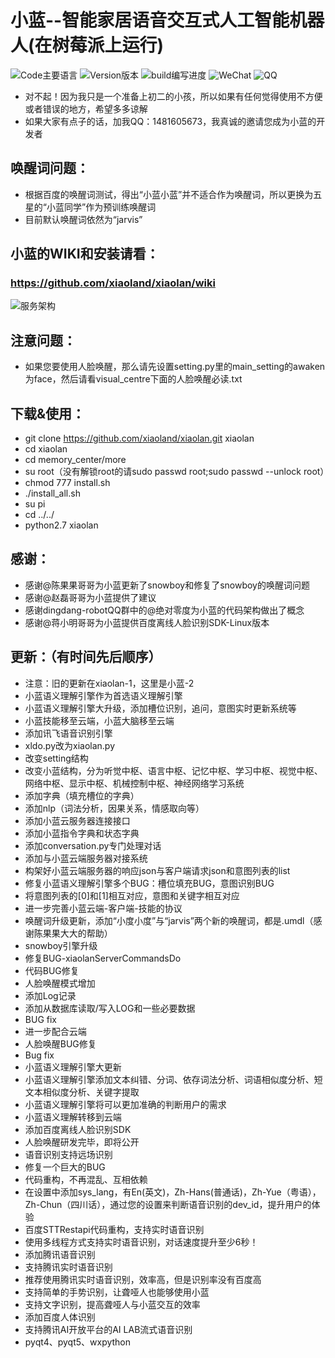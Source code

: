 # 小蓝--智能家居语音交互式人工智能机器人(在树莓派上运行)
![Code主要语言](https://img.shields.io/badge/main_code-python-blue.svg)
![Version版本](https://img.shields.io/badge/last_version-V2.0-green.svg)
![build编写进度](https://img.shields.io/badge/first_ver-37%25-brightgreen.svg)
![WeChat](https://img.shields.io/badge/WeChat-18680171381-orange.svg)
![QQ](https://img.shields.io/badge/QQ-1481605673-yellow.svg)

- 对不起！因为我只是一个准备上初二的小孩，所以如果有任何觉得使用不方便或者错误的地方，希望多多谅解
- 如果大家有点子的话，加我QQ：1481605673，我真诚的邀请您成为小蓝的开发者

## 唤醒词问题：
- 根据百度的唤醒词测试，得出“小蓝小蓝”并不适合作为唤醒词，所以更换为五星的“小蓝同学”作为预训练唤醒词
- 目前默认唤醒词依然为“jarvis”

## 小蓝的WIKI和安装请看：
### https://github.com/xiaoland/xiaolan/wiki
![服务架构](https://github.com/xiaoland/xiaolan/blob/master/%E5%B0%8F%E8%93%9D%E6%80%9D%E7%BB%B4%E5%AF%BC%E5%9B%BE2.PNG)


## 注意问题：
- 如果您要使用人脸唤醒，那么请先设置setting.py里的main_setting的awaken为face，然后请看visual_centre下面的人脸唤醒必读.txt


## 下载&使用：
- git clone https://github.com/xiaoland/xiaolan.git xiaolan
- cd xiaolan
- cd memory_center/more
- su root（没有解锁root的请sudo passwd root;sudo passwd --unlock root）
- chmod 777 install.sh
- ./install_all.sh
- su pi
- cd ../../
- python2.7 xiaolan

## 感谢：
- 感谢@陈果果哥哥为小蓝更新了snowboy和修复了snowboy的唤醒词问题
- 感谢@赵磊哥哥为小蓝提供了建议
- 感谢dingdang-robotQQ群中的@绝对零度为小蓝的代码架构做出了概念
- 感谢@蒋小明哥哥为小蓝提供百度离线人脸识别SDK-Linux版本


## 更新：（有时间先后顺序）
- 注意：旧的更新在xiaolan-1，这里是小蓝-2
- 小蓝语义理解引擎作为首选语义理解引擎
- 小蓝语义理解引擎大升级，添加槽位识别，追问，意图实时更新系统等
- 小蓝技能移至云端，小蓝大脑移至云端
- 添加讯飞语音识别引擎
- xldo.py改为xiaolan.py
- 改变setting结构
- 改变小蓝结构，分为听觉中枢、语言中枢、记忆中枢、学习中枢、视觉中枢、网络中枢、显示中枢、机械控制中枢、神经网络学习系统
- 添加字典（填充槽位的字典）
- 添加nlp（词法分析，因果关系，情感取向等）
- 添加小蓝云服务器连接接口
- 添加小蓝指令字典和状态字典
- 添加conversation.py专门处理对话
- 添加与小蓝云端服务器对接系统
- 构架好小蓝云端服务器的响应json与客户端请求json和意图列表的list
- 修复小蓝语义理解引擎多个BUG：槽位填充BUG，意图识别BUG
- 将意图列表的[0]和[1]相互对应，意图和关键字相互对应
- 进一步完善小蓝云端-客户端-技能的协议
- 唤醒词升级更新，添加“小度小度”与“jarvis”两个新的唤醒词，都是.umdl（感谢陈果果大大的帮助）
- snowboy引擎升级
- 修复BUG-xiaolanServerCommandsDo
- 代码BUG修复
- 人脸唤醒模式增加
- 添加Log记录
- 添加从数据库读取/写入LOG和一些必要数据
- BUG fix
- 进一步配合云端
- 人脸唤醒BUG修复
- Bug fix
- 小蓝语义理解引擎大更新
- 小蓝语义理解引擎添加文本纠错、分词、依存词法分析、词语相似度分析、短文本相似度分析、关键字提取
- 小蓝语义理解引擎将可以更加准确的判断用户的需求
- 小蓝语义理解转移到云端
- 添加百度离线人脸识别SDK
- 人脸唤醒研发完毕，即将公开
- 语音识别支持远场识别
- 修复一个巨大的BUG
- 代码重构，不再混乱、互相依赖
- 在设置中添加sys_lang，有En(英文)，Zh-Hans(普通话)，Zh-Yue（粤语），Zh-Chun（四川话），通过您的设置来判断语音识别的dev_id，提升用户的体验
- 百度STTRestapi代码重构，支持实时语音识别
- 使用多线程方式支持实时语音识别，对话速度提升至少6秒！
- 添加腾讯语音识别
- 支持腾讯实时语音识别
- 推荐使用腾讯实时语音识别，效率高，但是识别率没有百度高
- 支持简单的手势识别，让聋哑人也能够使用小蓝
- 支持文字识别，提高聋哑人与小蓝交互的效率
- 添加百度人体识别
- 支持腾讯AI开放平台的AI LAB流式语音识别
- pyqt4、pyqt5、wxpython


